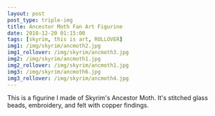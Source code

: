 ```yaml
---
layout: post
post_type: triple-img
title: Ancestor Moth Fan Art Figurine
date: 2018-12-20 01:15:00
tags: [skyrim, this is art, ROLLOVER]
img1: /img/skyrim/ancmoth2.jpg
img1_rollover: /img/skyrim/ancmoth3.jpg
img2: /img/skyrim/ancmoth1.jpg
img2_rollover: /img/skyrim/ancmoth1.jpg
img3: /img/skyrim/ancmoth6.jpg
img3_rollover: /img/skyrim/ancmoth4.jpg
---
```


This is a figurine I made of Skyrim's Ancestor Moth. It's stitched glass beads, embroidery, and felt with copper findings.
